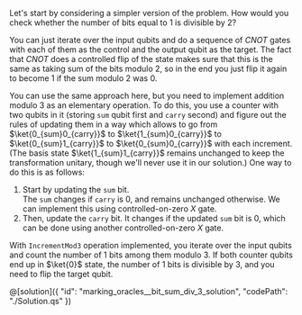 Let's start by considering a simpler version of the problem. How would you check whether the number of bits equal
to $1$ is divisible by $2$? 

You can just iterate over the input qubits and do a sequence of $CNOT$ gates with each of them as
the control and the output qubit as the target. The fact that $CNOT$ does a controlled flip of the state makes sure that
this is the same as taking sum of the bits modulo $2$, so in the end you just flip it again to become $1$ if the sum modulo
$2$ was $0$.

You can use the same approach here, but you need to implement addition modulo $3$ as an elementary operation.
To do this, you use a counter with two qubits in it (storing `sum` qubit first and `carry` second) and figure out the rules of updating them in a way
which allows to go from $\ket{0_{sum}0_{carry}}$ to $\ket{1_{sum}0_{carry}}$ to $\ket{0_{sum}1_{carry}}$ to $\ket{0_{sum}0_{carry}}$ with each increment. (The basis state $\ket{1_{sum}1_{carry}}$ remains unchanged to keep the transformation unitary, though we'll never use it in our solution.) One way to do this is as follows:

1. Start by updating the `sum` bit.  
   The `sum` changes if `carry` is $0$, and remains unchanged otherwise. We can implement this using controlled-on-zero $X$ gate.
2. Then, update the `carry` bit.
   It changes if the updated `sum` bit is $0$, which can be done using another controlled-on-zero $X$ gate.

With `IncrementMod3` operation implemented, you iterate over the input qubits and count the number of $1$ bits among them modulo $3$. If both counter qubits end up in $\ket{0}$ state, the number of $1$ bits is divisible by $3$, and you need to flip the target qubit.

@[solution]({
    "id": "marking_oracles__bit_sum_div_3_solution",
    "codePath": "./Solution.qs"
})
